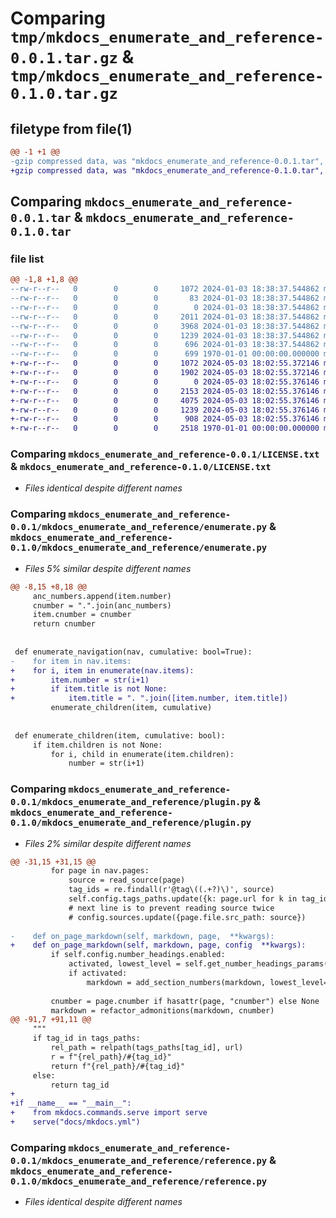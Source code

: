 # Comparing `tmp/mkdocs_enumerate_and_reference-0.0.1.tar.gz` & `tmp/mkdocs_enumerate_and_reference-0.1.0.tar.gz`

## filetype from file(1)

```diff
@@ -1 +1 @@
-gzip compressed data, was "mkdocs_enumerate_and_reference-0.0.1.tar", max compression
+gzip compressed data, was "mkdocs_enumerate_and_reference-0.1.0.tar", max compression
```

## Comparing `mkdocs_enumerate_and_reference-0.0.1.tar` & `mkdocs_enumerate_and_reference-0.1.0.tar`

### file list

```diff
@@ -1,8 +1,8 @@
--rw-r--r--   0        0        0     1072 2024-01-03 18:38:37.544862 mkdocs_enumerate_and_reference-0.0.1/LICENSE.txt
--rw-r--r--   0        0        0       83 2024-01-03 18:38:37.544862 mkdocs_enumerate_and_reference-0.0.1/README.md
--rw-r--r--   0        0        0        0 2024-01-03 18:38:37.544862 mkdocs_enumerate_and_reference-0.0.1/mkdocs_enumerate_and_reference/__init__.py
--rw-r--r--   0        0        0     2011 2024-01-03 18:38:37.544862 mkdocs_enumerate_and_reference-0.0.1/mkdocs_enumerate_and_reference/enumerate.py
--rw-r--r--   0        0        0     3968 2024-01-03 18:38:37.544862 mkdocs_enumerate_and_reference-0.0.1/mkdocs_enumerate_and_reference/plugin.py
--rw-r--r--   0        0        0     1239 2024-01-03 18:38:37.544862 mkdocs_enumerate_and_reference-0.0.1/mkdocs_enumerate_and_reference/reference.py
--rw-r--r--   0        0        0      696 2024-01-03 18:38:37.544862 mkdocs_enumerate_and_reference-0.0.1/pyproject.toml
--rw-r--r--   0        0        0      699 1970-01-01 00:00:00.000000 mkdocs_enumerate_and_reference-0.0.1/PKG-INFO
+-rw-r--r--   0        0        0     1072 2024-05-03 18:02:55.372146 mkdocs_enumerate_and_reference-0.1.0/LICENSE.txt
+-rw-r--r--   0        0        0     1902 2024-05-03 18:02:55.372146 mkdocs_enumerate_and_reference-0.1.0/README.md
+-rw-r--r--   0        0        0        0 2024-05-03 18:02:55.376146 mkdocs_enumerate_and_reference-0.1.0/mkdocs_enumerate_and_reference/__init__.py
+-rw-r--r--   0        0        0     2153 2024-05-03 18:02:55.376146 mkdocs_enumerate_and_reference-0.1.0/mkdocs_enumerate_and_reference/enumerate.py
+-rw-r--r--   0        0        0     4075 2024-05-03 18:02:55.376146 mkdocs_enumerate_and_reference-0.1.0/mkdocs_enumerate_and_reference/plugin.py
+-rw-r--r--   0        0        0     1239 2024-05-03 18:02:55.376146 mkdocs_enumerate_and_reference-0.1.0/mkdocs_enumerate_and_reference/reference.py
+-rw-r--r--   0        0        0      908 2024-05-03 18:02:55.376146 mkdocs_enumerate_and_reference-0.1.0/pyproject.toml
+-rw-r--r--   0        0        0     2518 1970-01-01 00:00:00.000000 mkdocs_enumerate_and_reference-0.1.0/PKG-INFO
```

### Comparing `mkdocs_enumerate_and_reference-0.0.1/LICENSE.txt` & `mkdocs_enumerate_and_reference-0.1.0/LICENSE.txt`

 * *Files identical despite different names*

### Comparing `mkdocs_enumerate_and_reference-0.0.1/mkdocs_enumerate_and_reference/enumerate.py` & `mkdocs_enumerate_and_reference-0.1.0/mkdocs_enumerate_and_reference/enumerate.py`

 * *Files 5% similar despite different names*

```diff
@@ -8,15 +8,18 @@
     anc_numbers.append(item.number)
     cnumber = ".".join(anc_numbers)
     item.cnumber = cnumber
     return cnumber
 
 
 def enumerate_navigation(nav, cumulative: bool=True):
-    for item in nav.items:
+    for i, item in enumerate(nav.items):
+        item.number = str(i+1)
+        if item.title is not None:
+            item.title = ". ".join([item.number, item.title])
         enumerate_children(item, cumulative)
 
 
 def enumerate_children(item, cumulative: bool):
     if item.children is not None: 
         for i, child in enumerate(item.children):
             number = str(i+1)
```

### Comparing `mkdocs_enumerate_and_reference-0.0.1/mkdocs_enumerate_and_reference/plugin.py` & `mkdocs_enumerate_and_reference-0.1.0/mkdocs_enumerate_and_reference/plugin.py`

 * *Files 2% similar despite different names*

```diff
@@ -31,15 +31,15 @@
         for page in nav.pages:
             source = read_source(page)
             tag_ids = re.findall(r'@tag\((.+?)\)', source)
             self.config.tags_paths.update({k: page.url for k in tag_ids})
             # next line is to prevent reading source twice
             # config.sources.update({page.file.src_path: source})
     
-    def on_page_markdown(self, markdown, page,  **kwargs):
+    def on_page_markdown(self, markdown, page, config  **kwargs):
         if self.config.number_headings.enabled:
             activated, lowest_level = self.get_number_headings_params(page.meta)
             if activated:
                 markdown = add_section_numbers(markdown, lowest_level=lowest_level)
 
         cnumber = page.cnumber if hasattr(page, "cnumber") else None
         markdown = refactor_admonitions(markdown, cnumber)
@@ -91,7 +91,11 @@
     """
     if tag_id in tags_paths:
         rel_path = relpath(tags_paths[tag_id], url)
         r = f"{rel_path}/#{tag_id}"
         return f"{rel_path}/#{tag_id}"
     else:
         return tag_id
+
+if __name__ == "__main__":
+    from mkdocs.commands.serve import serve
+    serve("docs/mkdocs.yml")
```

### Comparing `mkdocs_enumerate_and_reference-0.0.1/mkdocs_enumerate_and_reference/reference.py` & `mkdocs_enumerate_and_reference-0.1.0/mkdocs_enumerate_and_reference/reference.py`

 * *Files identical despite different names*


